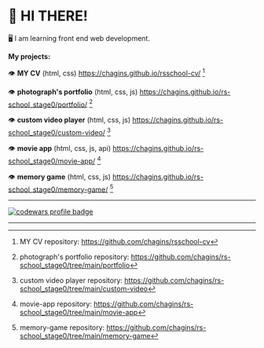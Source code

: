 # :wave: HI THERE!

:desktop_computer: I am learning front end web development.

**My projects:**

:eye: **MY CV** (html, css) https://chagins.github.io/rsschool-cv/ [^1]

:eye: **photograph's portfolio** (html, css, js) https://chagins.github.io/rs-school_stage0/portfolio/ [^2]

:eye: **custom video player** (html, css, js) https://chagins.github.io/rs-school_stage0/custom-video/ [^3]

:eye: **movie app** (html, css, js, api) https://chagins.github.io/rs-school_stage0/movie-app/ [^4]

:eye: **memory game** (html, css, js) https://chagins.github.io/rs-school_stage0/memory-game/ [^5]

---
<a href="https://www.codewars.com/users/chagins">
  <img src="https://www.codewars.com/users/chagins/badges/large" alt="codewars profile badge">
</a>

---

[^1]: MY CV repository: https://github.com/chagins/rsschool-cv
[^2]: photograph's portfolio repository: https://github.com/chagins/rs-school_stage0/tree/main/portfolio
[^3]: custom video player repository: https://github.com/chagins/rs-school_stage0/tree/main/custom-video
[^4]: movie-app repository: https://github.com/chagins/rs-school_stage0/tree/main/movie-app
[^5]: memory-game repository: https://github.com/chagins/rs-school_stage0/tree/main/memory-game
